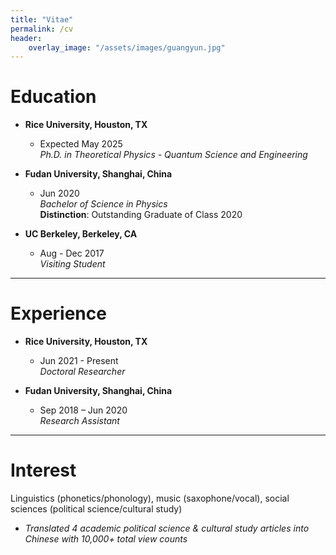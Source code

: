 ```yaml
---
title: "Vitae"
permalink: /cv
header:
    overlay_image: "/assets/images/guangyun.jpg"
---
```


<!-- space left on purpose as line break -->

# Education

- **Rice University, Houston, TX**
  - Expected May 2025  
    _Ph.D. in Theoretical Physics - Quantum Science and Engineering_

- **Fudan University, Shanghai, China**
  - Jun 2020  
    _Bachelor of Science in Physics_  
    **Distinction**: Outstanding Graduate of Class 2020

- **UC Berkeley, Berkeley, CA**
  - Aug - Dec 2017  
    _Visiting Student_

---

# Experience

- **Rice University, Houston, TX**
  - Jun 2021 - Present  
    _Doctoral Researcher_

- **Fudan University, Shanghai, China**
  - Sep 2018 – Jun 2020  
    _Research Assistant_

---

# Interest

Linguistics (phonetics/phonology), music (saxophone/vocal), social sciences (political science/cultural study)

- _Translated 4 academic political science & cultural study articles into Chinese with 10,000+ total view counts_
